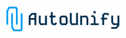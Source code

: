 ![AutoUnify](https://raw.githubusercontent.com/autounify/.github/main/assets/AutoUnify-logo-dark.svg)
